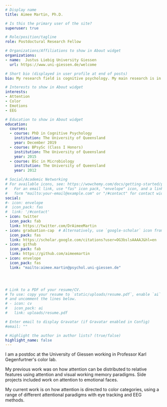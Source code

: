 ```yaml
---
# Display name
title: Aimee Martin, Ph.D.

# Is this the primary user of the site?
superuser: true

# Role/position/tagline
role: Postdoctural Research Fellow

# Organizations/Affiliations to show in About widget
organizations:
- name:  Justus Liebig University Giessen
  url: https://www.uni-giessen.de/welcome

# Short bio (displayed in user profile at end of posts)
bio: My research field is cognitive psychology. My main research is in attention, color and emotions. My main techniques are EEG and eye tracking. 

# Interests to show in About widget
interests:
- Attention 
- Color
- Emotions 
- EEG

# Education to show in About widget
education:
  courses:
  - course: PhD in Cognitive Psychology
    institution: The University of Queensland
    year: December 2019
  - course: BPsySc (Class I Honors)
    institution: The University of Queensland
    year: 2015
  - course: BSc in Microbiology 
    institution: The University of Queensland
    year: 2012

# Social/Academic Networking
# For available icons, see: https://wowchemy.com/docs/getting-started/page-builder/#icons
#   For an email link, use "fas" icon pack, "envelope" icon, and a link in the
#   form "mailto:your-email@example.com" or "/#contact" for contact widget.
social:
#- icon: envelope
#  icon_pack: fas
#  link: '/#contact'
- icon: twitter
  icon_pack: fab
  link: https://twitter.com/DrAimeeMartin
- icon: graduation-cap  # Alternatively, use `google-scholar` icon from `ai` icon pack
  icon_pack: fas
  link: https://scholar.google.com/citations?user=OG3bslsAAAAJ&hl=en
- icon: github
  icon_pack: fab
  link: https://github.com/aimeemartin
- icon: envelope
  icon_pack: fas
  link: "mailto:aimee.martin@psychol.uni-giessen.de"




# Link to a PDF of your resume/CV.
# To use: copy your resume to `static/uploads/resume.pdf`, enable `ai` icons in `params.toml`, 
# and uncomment the lines below.
# - icon: cv
#   icon_pack: ai
#   link: uploads/resume.pdf

# Enter email to display Gravatar (if Gravatar enabled in Config)
#email: ""

# Highlight the author in author lists? (true/false)
highlight_name: false
---
```


I am a postdoc at the University of Giessen working in Professor Karl Gegenfurtner's color lab.  

My previous work was on how attention can be distributed to relative features using attention and visual working memory paradigms. Side projects included work on attention to emotional faces.

My current work is on how attention is directed to color categories, using a range of different attentional paradigms with eye tracking and EEG methods. 




